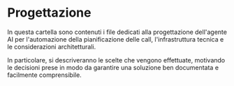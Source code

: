 # Progettazione

In questa cartella sono contenuti i file dedicati alla progettazione dell'agente AI per l'automazione della pianificazione delle call, l'infrastruttura tecnica e le considerazioni architetturali.

In particolare, si descriveranno le scelte che vengono effettuate, motivando le decisioni prese in modo da garantire una soluzione ben documentata e facilmente comprensibile.

